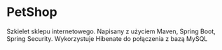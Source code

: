 # PetShop

Szkielet sklepu internetowego. Napisany z użyciem Maven, Spring Boot, Spring Security. Wykorzystuje Hibenate do połączenia z bazą MySQL
